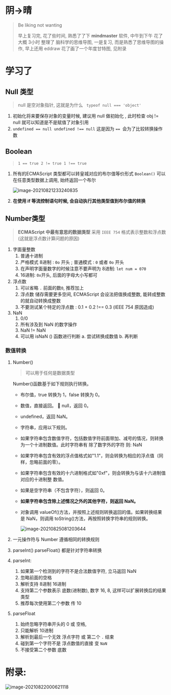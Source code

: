 # 阴->晴

> Be liking  not wanting
>
> 早上复习完, 花了些时间, 熟悉了了下 **mindmaster** 软件, 中午到下午 花了大概 3小时 整理了 脑科学的思维导图, 一是复习, 而是熟悉了思维导图的操作, 早上还用 eddraw 花了画了一个年度甘特图, 见附录

# 学习了

## Null 类型

> null 是空对象指针, 这就是为什么 ` typeof null === 'object'`

1. 初始化将来要保存对象的变量时候, 建议用 null 做初始化 , 此时检查 obj != null 就可以知道是不是赋值了对象引用
2. `undefined == null undefined !== null`  这是因为 `== `会为了比较转换操作数



## Boolean

> `1 == true 2 != true 1 !== true`

1. 所有的ECMAScript 类型都可以转皇城对应的布尔值等价形式 `Boolean()` 可以在任意类型数据上调用, 始终返回一个布尔

   ![image-20210821233240835](https://raw.githubusercontent.com/mannixchan/Pics/master/img/image-20210821233240835.png)

2. **在使用 if 等流控制语句时候, 会自动执行其他类型值到布尔值的转换**





## Number类型

> **ECMAScript 中最有意思的数据类型** 采用 `IEEE 754` 格式表示整数和浮点数 (这就是浮点数计算问题的原因)

1. 字面量整数
   1. 普通十进制
   2. 严格模式 8进制 : `0o` 开头 ; 普通模式 : `0` 或者 `0o` 开头
   3. 在声明字面量数字的时候注意不要声明为 8进制: `let num = 070`
   4. 16进制: `0x`开头, 后面的字母大小写都可
2. 浮点数
   1. 可以省略 `.` 前面的数`0`, 推荐加上
   2. 浮点数 储存需要更多空间, ECMAScript  会设法把值换成整数, 能转成整数的就自动转换成整数
   3. 不要测试某个特定的浮点数 : 0.1 + 0.2 !== 0.3 (IEEE 754 原因造成)
3. NaN
   1. 0/0
   2. 所有涉及到 NaN 的数字操作
   3. NaN != NaN
   4. 可以用 isNaN () 函数进行判断 a. 尝试转换成数值 b. 再判断

### 数值转换

1. Number()

   > 可以用于任何是数据类型

   Number()函数基于如下规则执行转换。 

   * 布尔值，true 转换为 1，false 转换为 0。 

   * 数值，直接返回。  null，返回 0。 

   * undefined，返回 NaN。

   *  字符串，应用以下规则。 
     * 如果字符串包含数值字符，包括数值字符前面带加、减号的情况，则转换为一个十进制数值。此时字符串有 除了数字外的字符 则: NaN 
     * 如果字符串包含有效的浮点值格式如"1.1"，则会转换为相应的浮点值（同样，忽略前面的零）。
     * 如果字符串包含有效的十六进制格式如"0xf"，则会转换为与该十六进制值对应的十进制整 数值。
     * 如果是空字符串（不包含字符），则返回 0。 
     * **如果字符串包含除上述情况之外的其他字符，则返回 NaN。**

   * 对象调用 valueOf()方法，并按照上述规则转换返回的值。如果转换结果是 NaN，则调用 toString()方法，再按照转换字符串的规则转换。

     ![image-20210825081203644](https://raw.githubusercontent.com/mannixchan/Pics/master/img/image-20210825081203644.png)

2. 一元操作符与 Number 遵循相同的转换规则

3. parseInt() parseFloat() 都是针对字符串转换

4. parseInt:

   1. 如果第一个检测到的字符不是合法数值字符, 立马返回 NaN
   2. 忽略前面的空格
   3. 解析支持 8进制 16进制
   4. 支持第二个参数表示 底数(进制数), 数字 16, 8, 这样可以扩展转换后的结果类型
   5. 推荐每次使用第二个参数 传 10

5. parseFloat

   1. 始终忽略字符串开头的 0 或 空格,
   2. 只能解析 10进制
   3. 解析到最后一个无效 浮点字符 或 第二个 `.` 结束
   4. 碰到第一个字符不是 浮点数值的直接 变 `NaN`
   5. 不接受第二个参数 底数







# 附录:

![image-20210822000621118](https://raw.githubusercontent.com/mannixchan/Pics/master/img/image-20210822000621118.png)





